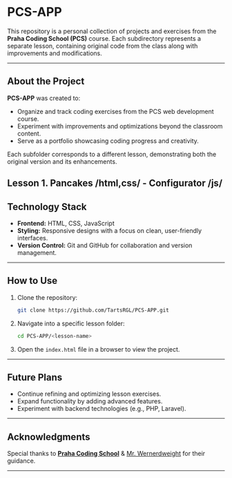 # **PCS-APP**

This repository is a personal collection of projects and exercises from the **Praha Coding School (PCS)** course.
Each subdirectory represents a separate lesson, containing original code from the class along with improvements and modifications.

---

## **About the Project**

**PCS-APP** was created to:
- Organize and track coding exercises from the PCS web development course.
- Experiment with improvements and optimizations beyond the classroom content.
- Serve as a portfolio showcasing coding progress and creativity.

Each subfolder corresponds to a different lesson, demonstrating both the original version and its enhancements.

Lesson 1. Pancakes /html,css/ - Configurator /js/
---

## **Technology Stack**
- **Frontend:** HTML, CSS, JavaScript  
- **Styling:** Responsive designs with a focus on clean, user-friendly interfaces.  
- **Version Control:** Git and GitHub for collaboration and version management.  

---

## **How to Use**
1. Clone the repository:  
   ```bash
   git clone https://github.com/TartsRGL/PCS-APP.git
   ```
2. Navigate into a specific lesson folder:  
   ```bash
   cd PCS-APP/<lesson-name>
   ```
3. Open the `index.html` file in a browser to view the project.  

---

## **Future Plans**
- Continue refining and optimizing lesson exercises.  
- Expand functionality by adding advanced features.  
- Experiment with backend technologies (e.g., PHP, Laravel).  

---

## **Acknowledgments**
Special thanks to [**Praha Coding School**](https://prahacoding.cz/) & [Mr. Wernerdweight](https://github.com/wernerdweight) for their guidance.

---

  
